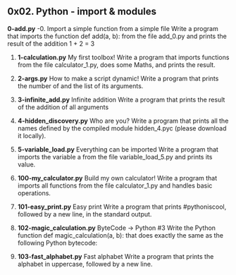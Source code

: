 ## 0x02. Python - import & modules
**0-add.py** -0. Import a simple function from a simple file
Write a program that imports the function def add(a, b): from the file add_0.py and prints the result of the addition 1 + 2 = 3

1. **1-calculation.py**  My first toolbox!
Write a program that imports functions from the file calculator_1.py, does some Maths, and prints the result.

2. **2-args.py** How to make a script dynamic!
Write a program that prints the number of and the list of its arguments.

3. **3-infinite_add.py** Infinite addition
Write a program that prints the result of the addition of all arguments

4. **4-hidden_discovery.py** Who are you?
Write a program that prints all the names defined by the compiled module hidden_4.pyc (please download it locally).

5. **5-variable_load.py** Everything can be imported
Write a program that imports the variable a from the file variable_load_5.py and prints its value.

6. **100-my_calculator.py** Build my own calculator!
Write a program that imports all functions from the file calculator_1.py and handles basic operations.
   
7. **101-easy_print.py** Easy print
Write a program that prints #pythoniscool, followed by a new line, in the standard output.
   
8. **102-magic_calculation.py** ByteCode -> Python #3
Write the Python function def magic_calculation(a, b): that does exactly the same as the following Python bytecode:
   
9. **103-fast_alphabet.py** Fast alphabet
Write a program that prints the alphabet in uppercase, followed by a new line.